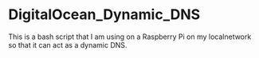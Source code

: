 # DigitalOcean_Dynamic_DNS
This is a bash script that I am using on a Raspberry Pi on my localnetwork so that it can act as a dynamic DNS.
